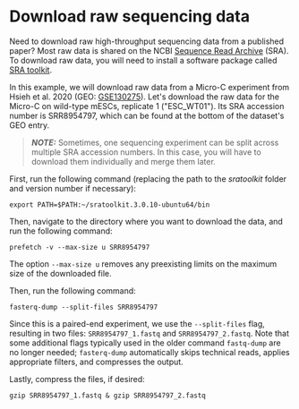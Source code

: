 # Download raw sequencing data

Need to download raw high-throughput sequencing data from a published paper? Most raw data is shared on the NCBI [Sequence Read Archive](https://www.ncbi.nlm.nih.gov/sra) (SRA). To download raw data, you will need to install a software package called [SRA toolkit](https://github.com/ncbi/sra-tools).

In this example, we will download raw data from a Micro-C experiment from Hsieh et al. 2020 (GEO: [GSE130275](https://www.ncbi.nlm.nih.gov/geo/query/acc.cgi?acc=GSE130275)). Let's download the raw data for the Micro-C on wild-type mESCs, replicate 1 ("ESC_WT01"). Its SRA accession number is SRR8954797, which can be found at the bottom of the dataset's GEO entry.

> **_NOTE:_** Sometimes, one sequencing experiment can be split across multiple SRA accession numbers. In this case, you will have to download them individually and merge them later.

First, run the following command (replacing the path to the _sratoolkit_ folder and version number if necessary):
```
export PATH=$PATH:~/sratoolkit.3.0.10-ubuntu64/bin
```

Then, navigate to the directory where you want to download the data, and run the following command:
```
prefetch -v --max-size u SRR8954797
```
The option `--max-size u` removes any preexisting limits on the maximum size of the downloaded file.

Then, run the following command:
```
fasterq-dump --split-files SRR8954797
```

Since this is a paired-end experiment, we use the `--split-files` flag, resulting in two files: `SRR8954797_1.fastq` and `SRR8954797_2.fastq`. Note that some additional flags typically used in the older command `fastq-dump` are no longer needed; `fasterq-dump` automatically skips technical reads, applies appropriate filters, and compresses the output.

Lastly, compress the files, if desired:
```
gzip SRR8954797_1.fastq & gzip SRR8954797_2.fastq
```